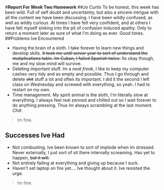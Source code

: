 #**Report For Week Two Homework**
##*Jo Curtis*
To be honest, this week has been wild. Full of self doubt and uncertainty, but also a sincere intrigue with all the content we have been discussing. I have been wildly confused, as well as wildly curious. At times I have felt very confident, and at others I have felt myself sinking into the pit of confusion induced apathy. Only to return a moment later as sure of what I'm doing as ever. Good times.
##Problems Ive Encountered
- Having the brain of a sloth. I take forever to learn new things and develop skills. ~~It took me until senior year to sort of understand the mutiplications table. Im Cuban, I failed Spanish twice.~~ Its okay though, me and my slow mind will survive.
- Deleting important stuff. Im a _neat freak_, I like to keep my computer cashes very tidy and as empty and possible. Thus I go through and delete ~~shit~~ stuff a lot and often its important. I did it the second I left class on Wednesday and screwed with everything, so yeah. I had to restart on my own.
- Time management. My spirit animal is the sloth, I'm literally slow at everything. I always feel real zenned and chilled out so I wait forever to do anything pressing. Thus Im always scrambling at the last moment. _Chill_.
> Im fine.
## Successes Ive Had
- Not combusting. Ive been known to sort of implode when Im stressed. Never externally, I just sort of sit there internally screaming. Has yet to happen, ~~but it will.~~
- Not entirely failing at everything and giving up because I suck.
- Haven't set laptop on fire yet.... Ive thought about it. Ive resisted the urge.
> Im fine. 
